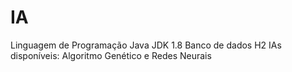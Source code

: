 # IA
 Linguagem de Programação Java JDK 1.8
 Banco de dados H2
 IAs disponíveis: Algoritmo Genético e Redes Neurais
